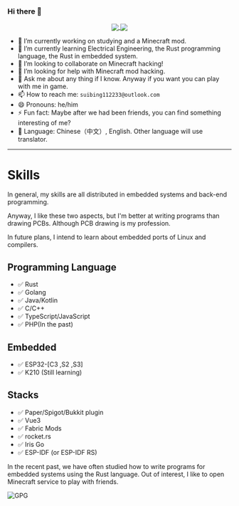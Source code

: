 ### Hi there 👋

<div align="center">
<a href="https://github.com/Krysztal112233/Krysztal112233">
  <img align="center" src="https://github-readme-stats.vercel.app/api?username=Krysztal112233&show_icons=true&theme=radical" />
</a>
<a href="https://github.com/Krysztal112233/Krysztal112233">
  <img align="center" src="https://github-readme-stats.vercel.app/api/top-langs/?username=Krysztal112233&hide=javascript,html,css,glsl,astro,shell,scala,dockerfile" />
</a>
</div>
  
- 🔭 I’m currently working on studying and a Minecraft mod.
- 🌱 I’m currently learning Electrical Engineering, the Rust programming language, the Rust in embedded system.
- 👯 I’m looking to collaborate on Minecraft hacking!
- 🤔 I’m looking for help with Minecraft mod hacking.
- 💬 Ask me about any thing if I know. Anyway if you want you can play with me in game.
- 📫 How to reach me: `suibing112233@outlook.com`
- 😄 Pronouns: he/him
- ⚡ Fun fact: Maybe after we had been friends, you can find something interesting of me?
- 🧭 Language: Chinese（中文）, English. Other language will use translator.
---

# Skills

In general, my skills are all distributed in embedded systems and back-end programming.

Anyway, I like these two aspects, but I'm better at writing programs than drawing PCBs. Although PCB drawing is my profession.

In future plans, I intend to learn about embedded ports of Linux and compilers.

## Programming Language

- ✅ Rust
- ✅ Golang
- ✅ Java/Kotlin
- ✅ C/C++
- ✅ TypeScript/JavaScript
- ✅ PHP(In the past)

## Embedded

- ✅ ESP32-[C3 ,S2 ,S3]
- ✅ K210 (Still learning)

## Stacks

- ✅ Paper/Spigot/Bukkit plugin
- ✅ Vue3
- ✅ Fabric Mods
- ✅ rocket.rs
- ✅ Iris Go
- ✅ ESP-IDF (or ESP-IDF RS)

In the recent past, we have often studied how to write programs for embedded systems using the Rust language. Out of interest, I like to open Minecraft service to play with friends.

![GPG](https://img.shields.io/badge/-0x38820F4C51AF4A5F-blueviolet?style=for-the-badge&logo=GNU%20Privacy%20Guard)

